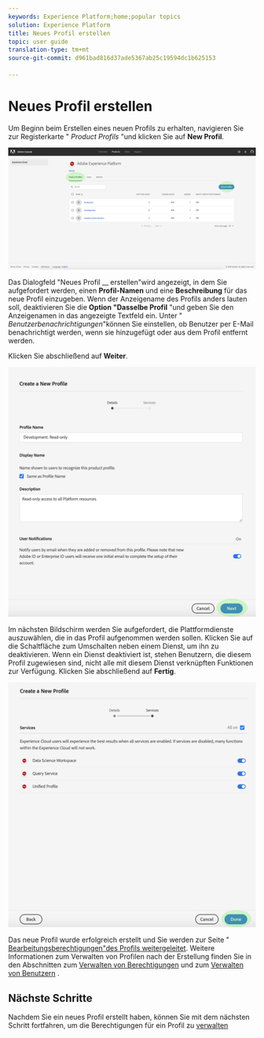```yaml
---
keywords: Experience Platform;home;popular topics
solution: Experience Platform
title: Neues Profil erstellen
topic: user guide
translation-type: tm+mt
source-git-commit: d961bad816d37ade5367ab25c19594dc1b625153

---
```



# Neues Profil erstellen

Um Beginn beim Erstellen eines neuen Profils zu erhalten, navigieren Sie zur Registerkarte &quot; *Product Profils* &quot;und klicken Sie auf **New Profil**.

![new-Profil-button](../images/new-profile-button.png)

Das Dialogfeld &quot;Neues Profil __ erstellen&quot;wird angezeigt, in dem Sie aufgefordert werden, einen **Profil-Namen** und eine **Beschreibung** für das neue Profil einzugeben. Wenn der Anzeigename des Profils anders lauten soll, deaktivieren Sie die **Option &quot;Dasselbe Profil** &quot;und geben Sie den Anzeigenamen in das angezeigte Textfeld ein. Unter &quot; *Benutzerbenachrichtigungen*&quot;können Sie einstellen, ob Benutzer per E-Mail benachrichtigt werden, wenn sie hinzugefügt oder aus dem Profil entfernt werden.

Klicken Sie abschließend auf **Weiter**.

![new-Profil-details](../images/new-profile-details.png)

Im nächsten Bildschirm werden Sie aufgefordert, die Plattformdienste auszuwählen, die in das Profil aufgenommen werden sollen. Klicken Sie auf die Schaltfläche zum Umschalten neben einem Dienst, um ihn zu deaktivieren. Wenn ein Dienst deaktiviert ist, stehen Benutzern, die diesem Profil zugewiesen sind, nicht alle mit diesem Dienst verknüpften Funktionen zur Verfügung. Klicken Sie abschließend auf **Fertig**.

![new-Profil-services](../images/new-profile-services.png)

Das neue Profil wurde erfolgreich erstellt und Sie werden zur Seite &quot; [Bearbeitungsberechtigungen&quot;des Profils weitergeleitet](#edit-permissions). Weitere Informationen zum Verwalten von Profilen nach der Erstellung finden Sie in den Abschnitten zum [Verwalten von Berechtigungen](#manage-permissions-for-a-product-profile) und zum [Verwalten von Benutzern](#manage-users-for-a-product-profile) .

## Nächste Schritte

Nachdem Sie ein neues Profil erstellt haben, können Sie mit dem nächsten Schritt fortfahren, um die Berechtigungen für ein Profil zu [verwalten](permissions.md)